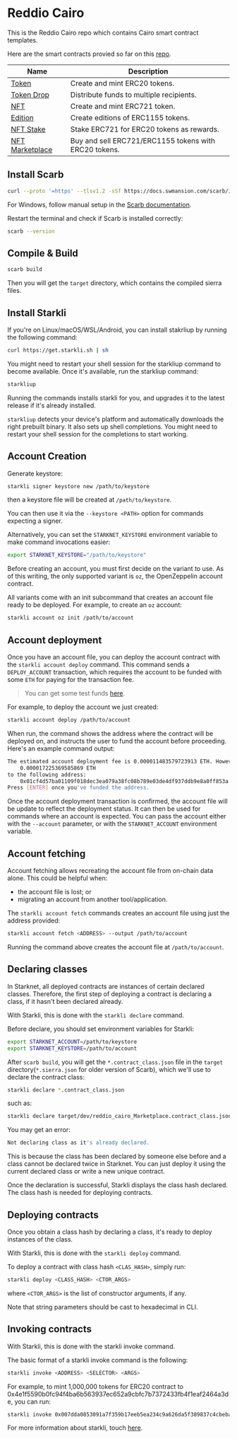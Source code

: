 # Reddio Cairo
This is the Reddio Cairo repo which contains Cairo smart contract templates.

Here are the smart contracts provied so far on this [repo](https://github.com/reddio-com/cairo).

| Name     | Description |
|----------|-------------|
|[Token](https://github.com/reddio-com/cairo/blob/scarb/src/erc20.cairo)|Create and mint ERC20 tokens.|
|[Token Drop](https://github.com/reddio-com/cairo/blob/scarb/src/airdrop_erc20.cairo)|Distribute funds to multiple recipients.|
|[NFT](https://github.com/reddio-com/cairo/blob/scarb/src/erc721.cairo)|Create and mint ERC721 token.|
|[Edition](https://github.com/reddio-com/cairo/blob/scarb/src/erc1155.cairo)|Create editions of ERC1155 tokens.|
|[NFT Stake](https://github.com/reddio-com/cairo/blob/scarb/src/nft_stake.cairo)|Stake ERC721 for ERC20 tokens as rewards.|
|[NFT Marketplace](https://github.com/reddio-com/cairo/blob/scarb/src/marketplace.cairo)|Buy and sell ERC721/ERC1155 tokens with ERC20 tokens.|

## Install Scarb
```bash
curl --proto '=https' --tlsv1.2 -sSf https://docs.swmansion.com/scarb/install.sh | sh
```
For Windows, follow manual setup in the [Scarb documentation](https://docs.swmansion.com/scarb/download.html?ref=blog.reddio.com#windows).

Restart the terminal and check if Scarb is installed correctly:

```bash
scarb --version
```

## Compile & Build

```bash
scarb build
```

Then you will get the `target` directory, which contains the compiled sierra files.

## Install Starkli

If you're on Linux/macOS/WSL/Android, you can install stakrliup by running the following command:
```bash
curl https://get.starkli.sh | sh
```

You might need to restart your shell session for the starkliup command to become available. Once it's available, run the starkliup command:
```bash
starkliup
```

Running the commands installs starkli for you, and upgrades it to the latest release if it's already installed.

`starkliup` detects your device's platform and automatically downloads the right prebuilt binary. It also sets up shell completions. You might need to restart your shell session for the completions to start working.

## Account Creation

Generate keystore:
```bash
starkli signer keystore new /path/to/keystore
```
then a keystore file will be created at `/path/to/keystore`.

You can then use it via the `--keystore <PATH>` option for commands expecting a signer.

Alternatively, you can set the `STARKNET_KEYSTORE` environment variable to make command invocations easier:

```bash
export STARKNET_KEYSTORE="/path/to/keystore"
```

Before creating an account, you must first decide on the variant to use. As of this writing, the only supported variant is `oz`, the OpenZeppelin account contract.

All variants come with an init subcommand that creates an account file ready to be deployed. For example, to create an `oz` account:

```bash
starkli account oz init /path/to/account
```

## Account deployment
Once you have an account file, you can deploy the account contract with the `starkli account deploy` command. This command sends a `DEPLOY_ACCOUNT` transaction, which requires the account to be funded with some `ETH` for paying for the transaction fee.

> You can get some test funds [here](https://faucet.goerli.starknet.io/).

For example, to deploy the account we just created:

```bash
starkli account deploy /path/to/account
```

When run, the command shows the address where the contract will be deployed on, and instructs the user to fund the account before proceeding. Here's an example command output:

```bash
The estimated account deployment fee is 0.000011483579723913 ETH. However, to avoid failure, fund at least:
    0.000017225369585869 ETH
to the following address:
    0x01cf4d57ba01109f018dec3ea079a38fc08b789e03de4df937ddb9e8a0ff853a
Press [ENTER] once you've funded the address.
```

Once the account deployment transaction is confirmed, the account file will be update to reflect the deployment status. It can then be used for commands where an account is expected. You can pass the account either with the `--account` parameter, or with the `STARKNET_ACCOUNT` environment variable.

## Account fetching
Account fetching allows recreating the account file from on-chain data alone. This could be helpful when:

+ the account file is lost; or
+ migrating an account from another tool/application.

The `starkli account fetch` commands creates an account file using just the address provided:

```bash
starkli account fetch <ADDRESS> --output /path/to/account
```

Running the command above creates the account file at `/path/to/account`.

## Declaring classes
In Starknet, all deployed contracts are instances of certain declared classes. Therefore, the first step of deploying a contract is declaring a class, if it hasn't been declared already.

With Starkli, this is done with the `starkli declare` command.

Before declare, you should set environment variables for Starkli:

```bash
export STARKNET_ACCOUNT=/path/to/keystore
export STARKNET_KEYSTORE=/path/to/account
```

After `scarb build`, you will get the `*.contract_class.json` file in the `target` directory(`*.sierra.json` for older version of Scarb), which we'll use to declare the contract class:

```bash
starkli declare *.contract_class.json
```

such as:
```bash
starkli declare target/dev/reddio_cairo_Marketplace.contract_class.json
```

You may get an error:
```bash
Not declaring class as it's already declared.
```

This is because the class has been declared by someone else before and a class cannot be declared twice in Starknet. You can just deploy it using the current declared class or write a new unique contract.

Once the declaration is successful, Starkli displays the class hash declared. The class hash is needed for deploying contracts.

## Deploying contracts
Once you obtain a class hash by declaring a class, it's ready to deploy instances of the class.

With Starkli, this is done with the `starkli deploy` command.

To deploy a contract with class hash `<CLAS_HASH>`, simply run:

```bash
starkli deploy <CLASS_HASH> <CTOR_ARGS>
```

where `<CTOR_ARGS>` is the list of constructor arguments, if any.

Note that string parameters should be cast to hexadecimal in CLI.

## Invoking contracts

With Starkli, this is done with the starkli invoke command.

The basic format of a starkli invoke command is the following:

```bash
starkli invoke <ADDRESS> <SELECTOR> <ARGS>
```

For example, to mint 1,000,000 tokens for ERC20 contract to 0x4e1f5590b0fc94f4ba6b563937ec652a9cbfc7b7372433fb4f1eaf2464a3de, you can run:

```bash
starkli invoke 0x007dda0853091a7f359b17eeb5ea234c9a626da5f389837c4cbeba9ff88e5bb6 mint 0x4e1f5590b0fc94f4ba6b563937ec652a9cbfc7b7372433fb4f1eaf2464a3de u256:100000
```

For more information about starkli, touch [here](https://book.starkli.rs/).

